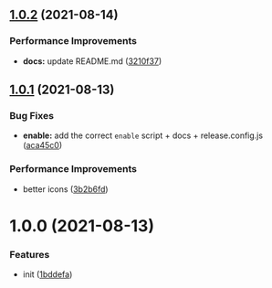 ## [1.0.2](https://github.com/bamdadsabbagh/twitch-reverse-channels--extension/compare/v1.0.1...v1.0.2) (2021-08-14)


### Performance Improvements

* **docs:** update README.md ([3210f37](https://github.com/bamdadsabbagh/twitch-reverse-channels--extension/commit/3210f373d6482f0a54da730433f6cabba2d1ec8a))

## [1.0.1](https://github.com/bamdadsabbagh/twitch-reverse-channels--extension/compare/v1.0.0...v1.0.1) (2021-08-13)


### Bug Fixes

* **enable:** add the correct `enable` script + docs + release.config.js ([aca45c0](https://github.com/bamdadsabbagh/twitch-reverse-channels--extension/commit/aca45c04edf350c3249236f1dddabd37572e3eb1))


### Performance Improvements

* better icons ([3b2b6fd](https://github.com/bamdadsabbagh/twitch-reverse-channels--extension/commit/3b2b6fd7766a84e56389979f6f56fc2733b2903c))

# 1.0.0 (2021-08-13)


### Features

* init ([1bddefa](https://github.com/bamdadsabbagh/twitch-reverse-channels--extension/commit/1bddefa78dfb131f08f2cfb29aa2ba62a9e3d8a4))
